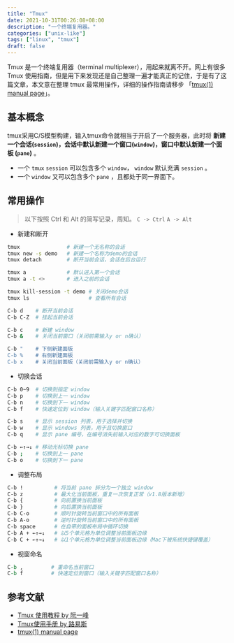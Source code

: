 ```yaml
---
title: "Tmux"
date: 2021-10-31T00:26:08+08:00
description: "一个终端复用器。"
categories: ["unix-like"]
tags: ["linux", "tmux"]
draft: false
---
```


Tmux 是一个终端复用器（terminal multiplexer），用起来就离不开。网上有很多 Tmux 使用指南，但是用下来发现还是自己整理一遍才能真正的记住，于是有了这篇文章，本文意在整理 tmux 最常用操作，详细的操作指南请移步 「[tmux(1) manual page](https://man.openbsd.org/OpenBSD-current/man1/tmux.1)」。

## 基本概念

tmux采用C/S模型构建，输入tmux命令就相当于开启了一个服务器，此时将 **新建一个会话(`session`)，会话中默认新建一个窗口(`window`)，窗口中默认新建一个面板  (`pane`)** 。

- 一个 `tmux` `session` 可以包含多个 `window`， `window` 默认充满 `session` 。
- 一个 `window` 又可以包含多个 `pane` ，且都处于同一界面下。

## 常用操作

> 以下按照 Ctrl 和 Alt 的简写记录，周知。
`C -> Ctrl`
`A -> Alt`
> 
- 新建和断开

```bash
tmux               # 新建一个无名称的会话
tmux new -s demo   # 新建一个名称为demo的会话
tmux detach        # 断开当前会话，会话在后台运行

tmux a             # 默认进入第一个会话
tmux a -t <>       # 进入之前的会话

tmux kill-session -t demo # 关闭demo会话
tmux ls                   # 查看所有会话

C-b d    # 断开当前会话
C-b C-Z  # 挂起当前会话

C-b c    # 新建 window
C-b &    # 关闭当前窗口（关闭前需输入y or n确认）

C-b "    # 下侧新建面板
C-b %    # 右侧新建面板
C-b x    # 关闭当前面板（关闭前需输入y or n确认）
```

- 切换会话

```bash
C-b 0~9  # 切换到指定 window
C-b p    # 切换到上一 window
C-b n    # 切换到下一 window
C-b f    # 快速定位到 window（输入关键字匹配窗口名称）

C-b s    # 显示 session 列表，用于选择并切换
C-b w    # 显示 windows 列表，用于且切换窗口
C-b q    # 显示 pane 编号，在编号消失前输入对应的数字可切换面板

C-b ←↑→↓ # 移动光标切换 pane
C-b ;    # 切换到上一 pane
C-b o    # 切换到下一 pane
```

- 调整布局

```bash
C-b !          # 将当前 pane 拆分为一个独立 window
C-b z          # 最大化当前面板，重复一次恢复正常（v1.8版本新增）
C-b {          # 向前置换当前面板
C-b }          # 向后置换当前面板
C-b C-o        # 顺时针旋转当前窗口中的所有面板
C-b A-o        # 逆时针旋转当前窗口中的所有面板
C-b space      # 在自带的面板布局中循环切换
C-b A + ←↑→↓   # 以5个单元格为单位调整当前面板边缘
C-b C + ←↑→↓   # 以1个单元格为单位调整当前面板边缘（Mac下被系统快捷键覆盖）
```

- 视窗命名

```perl
C-b ,         # 重命名当前窗口
C-b f         # 快速定位到窗口（输入关键字匹配窗口名称）
```

## 参考文献

- [Tmux 使用教程 by 阮一峰](https://www.ruanyifeng.com/blog/2019/10/tmux.html)
- [Tmux使用手册 by 路易斯](http://louiszhai.github.io/2017/09/30/tmux/)
- [tmux(1) manual page](https://man.openbsd.org/OpenBSD-current/man1/tmux.1)